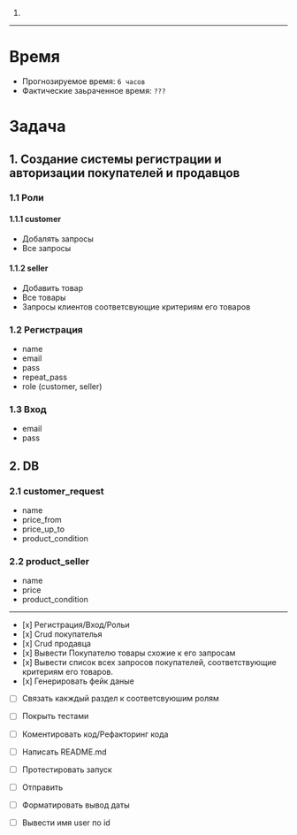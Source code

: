 1.


---
# Время
- Прогнозируемое время: `6 часов`
- Фактические заьраченное время: `???`

# Задача

## 1. Создание системы регистрации и авторизации покупателей и продавцов

### 1.1 Роли

#### 1.1.1 customer
- Добалять запросы
- Все запросы

#### 1.1.2 seller
- Добавить товар
- Все товары
- Запросы клиентов соответсвующие критериям его товаров

### 1.2 Регистрация
- name
- email
- pass
- repeat_pass
- role (customer, seller)

### 1.3 Вход
- email
- pass


## 2. DB

### 2.1 customer_request
- name
- price_from
- price_up_to
- product_condition

### 2.2 product_seller
- name
- price
- product_condition
---


- [х] Регистрация/Вход/Рольи
- [х] Crud покупателья
- [х] Crud продавца
- [х] Вывести Покупателю товары схожие к его запросам
- [х] Вывести список всех запросов покупателей, соответствующие критериям его товаров.
- [х] Генерировать фейк даные

- [ ] Связать какждый раздел к соответсвуюшим ролям

- [ ] Покрыть тестами
- [ ] Коментировать код/Рефакторинг кода

- [ ] Написать README.md
- [ ] Протестировать запуск
- [ ] Отправить

- [ ] Форматировать вывод даты
- [ ] Вывести имя user по id
